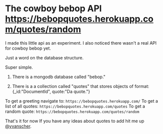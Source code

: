 The cowboy bebop API <a href="https://bebopquotes.herokuapp.com/quotes/random">https://bebopquotes.herokuapp.com/quotes/random</a>
====================
I made this little api as an experiment. I also noticed there wasn't a
real API for cowboy bebop yet.

Just a word on the database structure.

Super simple. 

1. There is a mongodb database called "bebop."

2. There is a a collection called "quotes" that stores objects of format:
{_id:"DocumentId", quote:"Da quote."}

To get a greeting navigate to: `https://bebopquotes.herokuapp.com/`
To get a list of all quotes: `https://bebopquotes.herokuapp.com/quotes`
To get a random quote: `https://bebopquotes.herokuapp.com/quotes/random`

That's it for now If you have any ideas about quotes to add hit me up <a href="https://twitter.com/yvanscher">@yvanscher</a>.
